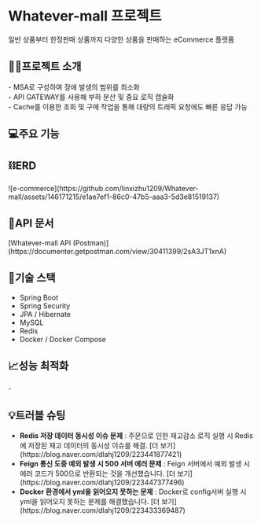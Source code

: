 <h1>Whatever-mall 프로젝트</h1>
일반 상품부터 한정판매 상품까지 다양한 상품을 판매하는 eCommerce 플랫폼
<h2>💁‍♀️프로젝트 소개</h2>
- MSA로 구성하여 장애 발생의 범위를 최소화 <br>
- API GATEWAY를 사용해 부하 분산 및 중요 로직 캡슐화 <br>
- Cache를 이용한 조회 및 구매 작업을 통해 대량의 트래픽 요청에도 빠른 응답 가능 <br>
<h2>💻주요 기능</h2>
<h2>⛓️ERD</h2>
![e-commerce](https://github.com/linxizhu1209/Whatever-mall/assets/146171215/e1ae7ef1-86c0-47b5-aaa3-5d3e81519137)
<h2>📝API 문서</h2>
[Whatever-mall API (Postman)] (https://documenter.getpostman.com/view/30411399/2sA3JT1xnA)
<h2>🔧기술 스택</h2>
<ul>
<li>Spring Boot </li>
<li>Spring Security </li>
<li>JPA / Hibernate </li>
<li>MySQL  </li>
<li>Redis </li>
<li>Docker / Docker Compose</li>
</ul>
<h2>📈성능 최적화</h2>
- 
<h2>💡트러블 슈팅</h2>
<ul>
<li><b>Redis 저장 데이터 동시성 이슈 문제</b> : 주문으로 인한 재고감소 로직 실행 시 Redis에 저장된 재고 데이터의 동시성 이슈를 해결. [더 보기](https://blog.naver.com/dlahj1209/223441877421)</li>
<li><b>Feign 통신 도중 예외 발생 시 500 서버 에러 문제</b> : Feign 서버에서 예외 발생 시 에러 코드가 500으로 반환되는 것을 개선했습니다. [더 보기](https://blog.naver.com/dlahj1209/223447377496)</li>
<li><b>Docker 환경에서 yml을 읽어오지 못하는 문제</b> : Docker로 config서버 실행 시 yml을 읽어오지 못하는 문제를 해결했습니다. [더 보기](https://blog.naver.com/dlahj1209/223433369487)</li>
</ul>
